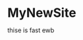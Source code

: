 # MyNewSite
thise is fast ewb
<html lang="">
<head>
    <meta charset="utf-8">
    <meta name="viewport" content="width=device-width, initial-scale=1.0">
    <link rel="stylesheet" href="styles.css">
    <title>Javascript Clock | CSS Neumorphism Working Analog Clock UI Design</title>
<style>
* {
    margin: 0;
    padding: 0;
    box-sizing: border-box;
}
